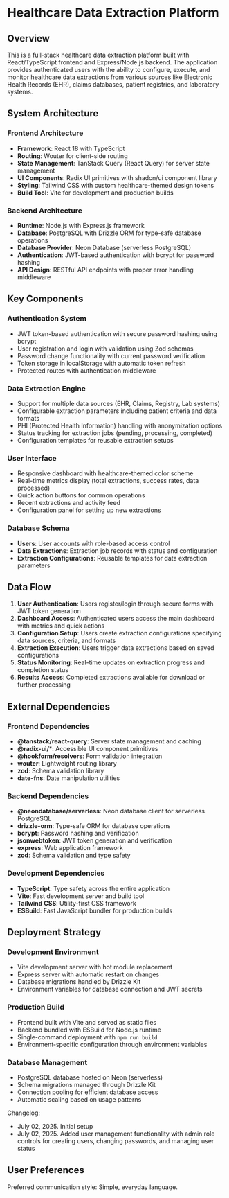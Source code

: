 # Healthcare Data Extraction Platform

## Overview

This is a full-stack healthcare data extraction platform built with React/TypeScript frontend and Express/Node.js backend. The application provides authenticated users with the ability to configure, execute, and monitor healthcare data extractions from various sources like Electronic Health Records (EHR), claims databases, patient registries, and laboratory systems.

## System Architecture

### Frontend Architecture
- **Framework**: React 18 with TypeScript
- **Routing**: Wouter for client-side routing
- **State Management**: TanStack Query (React Query) for server state management
- **UI Components**: Radix UI primitives with shadcn/ui component library
- **Styling**: Tailwind CSS with custom healthcare-themed design tokens
- **Build Tool**: Vite for development and production builds

### Backend Architecture
- **Runtime**: Node.js with Express.js framework
- **Database**: PostgreSQL with Drizzle ORM for type-safe database operations
- **Database Provider**: Neon Database (serverless PostgreSQL)
- **Authentication**: JWT-based authentication with bcrypt for password hashing
- **API Design**: RESTful API endpoints with proper error handling middleware

## Key Components

### Authentication System
- JWT token-based authentication with secure password hashing using bcrypt
- User registration and login with validation using Zod schemas
- Password change functionality with current password verification
- Token storage in localStorage with automatic token refresh
- Protected routes with authentication middleware

### Data Extraction Engine
- Support for multiple data sources (EHR, Claims, Registry, Lab systems)
- Configurable extraction parameters including patient criteria and data formats
- PHI (Protected Health Information) handling with anonymization options
- Status tracking for extraction jobs (pending, processing, completed)
- Configuration templates for reusable extraction setups

### User Interface
- Responsive dashboard with healthcare-themed color scheme
- Real-time metrics display (total extractions, success rates, data processed)
- Quick action buttons for common operations
- Recent extractions and activity feed
- Configuration panel for setting up new extractions

### Database Schema
- **Users**: User accounts with role-based access control
- **Data Extractions**: Extraction job records with status and configuration
- **Extraction Configurations**: Reusable templates for data extraction parameters

## Data Flow

1. **User Authentication**: Users register/login through secure forms with JWT token generation
2. **Dashboard Access**: Authenticated users access the main dashboard with metrics and quick actions
3. **Configuration Setup**: Users create extraction configurations specifying data sources, criteria, and formats
4. **Extraction Execution**: Users trigger data extractions based on saved configurations
5. **Status Monitoring**: Real-time updates on extraction progress and completion status
6. **Results Access**: Completed extractions available for download or further processing

## External Dependencies

### Frontend Dependencies
- **@tanstack/react-query**: Server state management and caching
- **@radix-ui/***: Accessible UI component primitives
- **@hookform/resolvers**: Form validation integration
- **wouter**: Lightweight routing library
- **zod**: Schema validation library
- **date-fns**: Date manipulation utilities

### Backend Dependencies
- **@neondatabase/serverless**: Neon database client for serverless PostgreSQL
- **drizzle-orm**: Type-safe ORM for database operations
- **bcrypt**: Password hashing and verification
- **jsonwebtoken**: JWT token generation and verification
- **express**: Web application framework
- **zod**: Schema validation and type safety

### Development Dependencies
- **TypeScript**: Type safety across the entire application
- **Vite**: Fast development server and build tool
- **Tailwind CSS**: Utility-first CSS framework
- **ESBuild**: Fast JavaScript bundler for production builds

## Deployment Strategy

### Development Environment
- Vite development server with hot module replacement
- Express server with automatic restart on changes
- Database migrations handled by Drizzle Kit
- Environment variables for database connection and JWT secrets

### Production Build
- Frontend built with Vite and served as static files
- Backend bundled with ESBuild for Node.js runtime
- Single-command deployment with `npm run build`
- Environment-specific configuration through environment variables

### Database Management
- PostgreSQL database hosted on Neon (serverless)
- Schema migrations managed through Drizzle Kit
- Connection pooling for efficient database access
- Automatic scaling based on usage patterns

Changelog:
- July 02, 2025. Initial setup
- July 02, 2025. Added user management functionality with admin role controls for creating users, changing passwords, and managing user status

## User Preferences

Preferred communication style: Simple, everyday language.